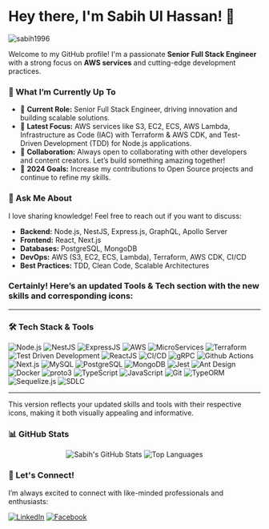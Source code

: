 # Hey there, I'm Sabih Ul Hassan! 👋

<p align="left"> <img src="https://komarev.com/ghpvc/?username=sabih1996&label=Profile%20Views&color=blue&style=plastic" alt="sabih1996" /> </p>

Welcome to my GitHub profile! I'm a passionate **Senior Full Stack Engineer** with a strong focus on **AWS services** and cutting-edge development practices.

### 🚀 What I’m Currently Up To
- 🔭 **Current Role:** Senior Full Stack Engineer, driving innovation and building scalable solutions.
- 🌱 **Latest Focus:** AWS services like S3, EC2, ECS, AWS Lambda, Infrastructure as Code (IAC) with Terraform & AWS CDK, and Test-Driven Development (TDD) for Node.js applications.
- 👯 **Collaboration:** Always open to collaborating with other developers and content creators. Let’s build something amazing together!
- 🥅 **2024 Goals:** Increase my contributions to Open Source projects and continue to refine my skills.

### 💬 Ask Me About
I love sharing knowledge! Feel free to reach out if you want to discuss:
- **Backend:** Node.js, NestJS, Express.js, GraphQL, Apollo Server
- **Frontend:** React, Next.js
- **Databases:** PostgreSQL, MongoDB
- **DevOps:** AWS (S3, EC2, ECS, Lambda), Terraform, AWS CDK, CI/CD
- **Best Practices:** TDD, Clean Code, Scalable Architectures

### Certainly! Here’s an updated **Tools & Tech** section with the new skills and corresponding icons:

---

### 🛠️ Tech Stack & Tools

<p align="left">
  <img alt="Node.js" src="https://img.shields.io/badge/-Node.js-43853d?style=flat-square&logo=Node.js&logoColor=white" />
  <img alt="NestJS" src="https://img.shields.io/badge/-NestJS-E0234E?style=flat-square&logo=NestJS&logoColor=white" />
  <img alt="ExpressJS" src="https://img.shields.io/badge/-Express.js-000000?style=flat-square&logo=Express&logoColor=white" />
  <img alt="AWS" src="https://img.shields.io/badge/-AWS-232F3E?style=flat-square&logo=Amazon-AWS&logoColor=white" />
  <img alt="MicroServices" src="https://img.shields.io/badge/-MicroServices-FF6F00?style=flat-square&logo=MicroServices&logoColor=white" />
  <img alt="Terraform" src="https://img.shields.io/badge/-Terraform-623CE4?style=flat-square&logo=Terraform&logoColor=white" />
  <img alt="Test Driven Development" src="https://img.shields.io/badge/-TDD-E34F26?style=flat-square&logo=TestCafe&logoColor=white" />
  <img alt="ReactJS" src="https://img.shields.io/badge/-ReactJS-61DAFB?style=flat-square&logo=React&logoColor=white" />
  <img alt="CI/CD" src="https://img.shields.io/badge/-CI%2FCD-007ACC?style=flat-square&logo=CircleCI&logoColor=white" />
  <img alt="gRPC" src="https://img.shields.io/badge/-gRPC-0000CC?style=flat-square&logo=gRPC&logoColor=white" />
  <img alt="Github Actions" src="https://img.shields.io/badge/-Github%20Actions-2088FF?style=flat-square&logo=Github-Actions&logoColor=white" />
  <img alt="Next.js" src="https://img.shields.io/badge/-Next.js-000000?style=flat-square&logo=Next.js&logoColor=white" />
  <img alt="MySQL" src="https://img.shields.io/badge/-MySQL-4479A1?style=flat-square&logo=MySQL&logoColor=white" />
  <img alt="PostgreSQL" src="https://img.shields.io/badge/-PostgreSQL-4169E1?style=flat-square&logo=PostgreSQL&logoColor=white" />
  <img alt="MongoDB" src="https://img.shields.io/badge/-MongoDB-47A248?style=flat-square&logo=MongoDB&logoColor=white" />
  <img alt="Jest" src="https://img.shields.io/badge/-Jest-C21325?style=flat-square&logo=Jest&logoColor=white" />
  <img alt="Ant Design" src="https://img.shields.io/badge/-Ant%20Design-0170FE?style=flat-square&logo=Ant-Design&logoColor=white" />
  <img alt="Docker" src="https://img.shields.io/badge/-Docker-2496ED?style=flat-square&logo=Docker&logoColor=white" />
  <img alt="proto3" src="https://img.shields.io/badge/-Proto3-8A2BE2?style=flat-square&logo=Google-Cloud&logoColor=white" />
  <img alt="TypeScript" src="https://img.shields.io/badge/-TypeScript-3178C6?style=flat-square&logo=TypeScript&logoColor=white" />
  <img alt="JavaScript" src="https://img.shields.io/badge/-JavaScript-F7DF1E?style=flat-square&logo=JavaScript&logoColor=black" />
  <img alt="Git" src="https://img.shields.io/badge/-Git-F05032?style=flat-square&logo=Git&logoColor=white" />
  <img alt="TypeORM" src="https://img.shields.io/badge/-TypeORM-FE7A16?style=flat-square&logo=TypeORM&logoColor=white" />
  <img alt="Sequelize.js" src="https://img.shields.io/badge/-Sequelize-52B0E7?style=flat-square&logo=Sequelize&logoColor=white" />
  <img alt="SDLC" src="https://img.shields.io/badge/-SDLC-6A1B9A?style=flat-square&logo=LeanKit&logoColor=white" />
</p>

---

This version reflects your updated skills and tools with their respective icons, making it both visually appealing and informative.

### 📊 GitHub Stats
<p align="center">
  <img src="https://github-readme-stats.vercel.app/api?username=sabih1996&show_icons=true&theme=algolia&line_height=27" alt="Sabih's GitHub Stats">
  <img src="https://github-readme-stats.vercel.app/api/top-langs/?username=sabih1996&theme=algolia" alt="Top Languages">
</p>

### 🤝 Let's Connect!

I’m always excited to connect with like-minded professionals and enthusiasts:

[<img src="https://img.shields.io/badge/LinkedIn-%230077B5.svg?style=for-the-badge&logo=linkedin&logoColor=white" alt="LinkedIn"/>](https://www.linkedin.com/in/sabih-u-758a81134/)
[<img src="https://img.shields.io/badge/Facebook-%231877F2.svg?style=for-the-badge&logo=facebook&logoColor=white" alt="Facebook"/>](https://www.facebook.com/hafizsabih.ulhassan)
